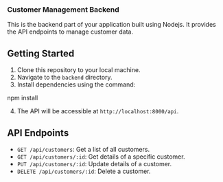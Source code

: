### Customer Management Backend

This is the backend part of your application built using Nodejs. It provides the API endpoints to manage customer data.

## Getting Started

1. Clone this repository to your local machine.
2. Navigate to the `backend` directory.
3. Install dependencies using the command:

npm install

4. The API will be accessible at `http://localhost:8000/api`.

## API Endpoints

- `GET /api/customers`: Get a list of all customers.
- `GET /api/customers/:id`: Get details of a specific customer.
- `PUT /api/customers/:id`: Update details of a customer.
- `DELETE /api/customers/:id`: Delete a customer.



